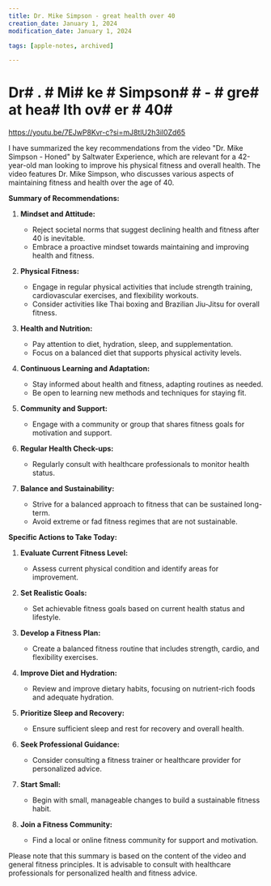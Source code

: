```yaml
---
title: Dr. Mike Simpson - great health over 40
creation_date: January 1, 2024
modification_date: January 1, 2024

tags: [apple-notes, archived]

---
```



# Dr# . # Mi# ke # Simpson#  # - # gre# at hea# lth ov# er # 40# 

https://youtu.be/7EJwP8Kvr-c?si=mJ8tlU2h3il0Zd65

I have summarized the key recommendations from the video "Dr. Mike Simpson - Honed" by Saltwater Experience, which are relevant for a 42-year-old man looking to improve his physical fitness and overall health. The video features Dr. Mike Simpson, who discusses various aspects of maintaining fitness and health over the age of 40. 

**Summary of Recommendations:**

1. **Mindset and Attitude:**
   - Reject societal norms that suggest declining health and fitness after 40 is inevitable.
   - Embrace a proactive mindset towards maintaining and improving health and fitness.

2. **Physical Fitness:**
   - Engage in regular physical activities that include strength training, cardiovascular exercises, and flexibility workouts.
   - Consider activities like Thai boxing and Brazilian Jiu-Jitsu for overall fitness.

3. **Health and Nutrition:**
   - Pay attention to diet, hydration, sleep, and supplementation.
   - Focus on a balanced diet that supports physical activity levels.

4. **Continuous Learning and Adaptation:**
   - Stay informed about health and fitness, adapting routines as needed.
   - Be open to learning new methods and techniques for staying fit.

5. **Community and Support:**
   - Engage with a community or group that shares fitness goals for motivation and support.

6. **Regular Health Check-ups:**
   - Regularly consult with healthcare professionals to monitor health status.

7. **Balance and Sustainability:**
   - Strive for a balanced approach to fitness that can be sustained long-term.
   - Avoid extreme or fad fitness regimes that are not sustainable.

**Specific Actions to Take Today:**

1. **Evaluate Current Fitness Level:**
   - Assess current physical condition and identify areas for improvement.

2. **Set Realistic Goals:**
   - Set achievable fitness goals based on current health status and lifestyle.

3. **Develop a Fitness Plan:**
   - Create a balanced fitness routine that includes strength, cardio, and flexibility exercises.

4. **Improve Diet and Hydration:**
   - Review and improve dietary habits, focusing on nutrient-rich foods and adequate hydration.

5. **Prioritize Sleep and Recovery:**
   - Ensure sufficient sleep and rest for recovery and overall health.

6. **Seek Professional Guidance:**
   - Consider consulting a fitness trainer or healthcare provider for personalized advice.

7. **Start Small:**
   - Begin with small, manageable changes to build a sustainable fitness habit.

8. **Join a Fitness Community:**
   - Find a local or online fitness community for support and motivation.

Please note that this summary is based on the content of the video and general fitness principles. It is advisable to consult with healthcare professionals for personalized health and fitness advice.

